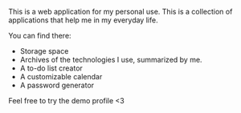 This is a web application for my personal use.
This is a collection of applications that help me in my everyday life.

You can find there:

- Storage space
- Archives of the technologies I use, summarized by me.
- A to-do list creator
- A customizable calendar
- A password generator

Feel free to try the demo profile <3